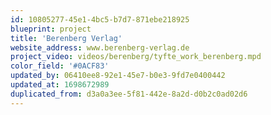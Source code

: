 ```yaml
---
id: 10805277-45e1-4bc5-b7d7-871ebe218925
blueprint: project
title: 'Berenberg Verlag'
website_address: www.berenberg-verlag.de
project_video: videos/berenberg/tyfte_work_berenberg.mpd
color_field: '#0ACF83'
updated_by: 06410ee8-92e1-45e7-b0e3-9fd7e0400442
updated_at: 1698672989
duplicated_from: d3a0a3ee-5f81-442e-8a2d-d0b2c0ad02d6
---
```

